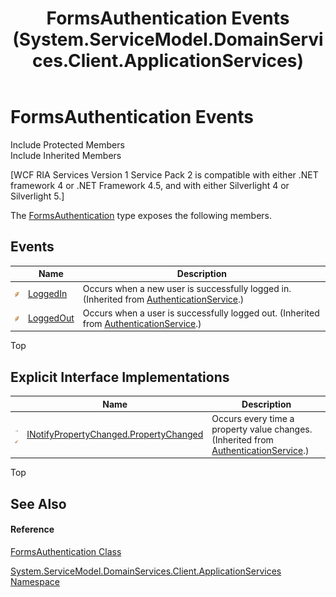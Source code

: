﻿---
title: FormsAuthentication Events (System.ServiceModel.DomainServices.Client.ApplicationServices)
TOCTitle: FormsAuthentication Events
ms:assetid: Events.T:System.ServiceModel.DomainServices.Client.ApplicationServices.FormsAuthentication
ms:mtpsurl: https://msdn.microsoft.com/en-us/library/system.servicemodel.domainservices.client.applicationservices.formsauthentication_events(v=VS.91)
ms:contentKeyID: 28898884
ms.date: 01/27/2012
mtps_version: v=VS.91
---

# FormsAuthentication Events

Include Protected Members  
Include Inherited Members  

\[WCF RIA Services Version 1 Service Pack 2 is compatible with either .NET framework 4 or .NET Framework 4.5, and with either Silverlight 4 or Silverlight 5.\]

The [FormsAuthentication](ff457803\(v=vs.91\).md) type exposes the following members.

## Events

<table>
<thead>
<tr class="header">
<th> </th>
<th>Name</th>
<th>Description</th>
</tr>
</thead>
<tbody>
<tr class="odd">
<td><img src="images\Ff423227.pubevent(en-us,VS.91).gif" title="Public event" alt="Public event" /></td>
<td><a href="ff457920(v=vs.91).md">LoggedIn</a></td>
<td>Occurs when a new user is successfully logged in. (Inherited from <a href="ff457927(v=vs.91).md">AuthenticationService</a>.)</td>
</tr>
<tr class="even">
<td><img src="images\Ff423227.pubevent(en-us,VS.91).gif" title="Public event" alt="Public event" /></td>
<td><a href="ff457972(v=vs.91).md">LoggedOut</a></td>
<td>Occurs when a user is successfully logged out. (Inherited from <a href="ff457927(v=vs.91).md">AuthenticationService</a>.)</td>
</tr>
</tbody>
</table>

Top

## Explicit Interface Implementations

<table>
<thead>
<tr class="header">
<th> </th>
<th>Name</th>
<th>Description</th>
</tr>
</thead>
<tbody>
<tr class="odd">
<td><img src="images\Ff422600.pubinterface(en-us,VS.91).gif" title="Explicit interface implemetation" alt="Explicit interface implemetation" /><img src="images\Gg277298.privevent(en-us,VS.91).gif" title="Private event" alt="Private event" /></td>
<td><a href="ff457761(v=vs.91).md">INotifyPropertyChanged.PropertyChanged</a></td>
<td>Occurs every time a property value changes. (Inherited from <a href="ff457927(v=vs.91).md">AuthenticationService</a>.)</td>
</tr>
</tbody>
</table>

Top

## See Also

#### Reference

[FormsAuthentication Class](ff457803\(v=vs.91\).md)

[System.ServiceModel.DomainServices.Client.ApplicationServices Namespace](ff457765\(v=vs.91\).md)

